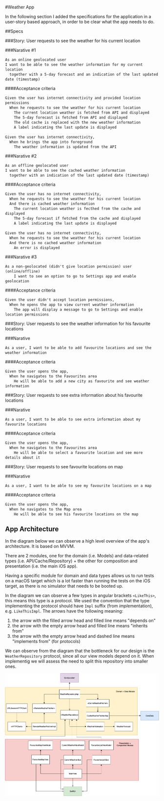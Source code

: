 #Weather App

In the following section I added the specifications for the application in a user-story based approach, in order to be clear what the app needs to do.

##Specs

###Story: User requests to see the weather for his current location

###Narative #1

```
As an online geolocated user
I want to be able to see the weather information for my current location
  together with a 5-day forecast and an indication of the last updated date (timestamp)
```

####Acceptance criteria

```
Given the user has internet connectivity and provided location permissions
  When he requests to see the weather for his current location
    The current location weather is fetched from API and displayed
    The 5-day forecast is fetched from API and displayed
    The old cache is replaced with the new weather information
    A label indicating the last update is displayed

Given the user has internet connectivity,
  When he brings the app into foreground
    The weather information is updated from the API
``` 

###Narative #2

```
As an offline geolocated user
I want to be able to see the cached weather information
  together with an indication of the last updated date (timestamp)
```

####Acceptance criteria

```
Given the user has no internet connectivity,
  When he requests to see the weather for his current location
  And there is cached weather information
    The current location weather is fecthed from the cache and displayed
    The 5-day forecast if fetched from the cache and displayed
    A label indicating the last update is displayed
    
Given the user has no internet connectivity,
  When he requests to see the weather for his current location
  And there is no cached weather information
    An error is displayed
```

###Narative #3

```
As a non-geolocated (didn't give location permission) user (online/offline)
    I want to see an option to go to Settings app and enable geolocation
```

####Acceptance criteria

```
Given the user didn't accept location permissions,
  When he opens the app to view current weather information
    The app will display a message to go to Settings and enable location permissions
```

###Story: User requests to see the weather information for his favourite locations

###Narative

```
As a user, I want to be able to add favourite locations and see the weather information
```

####Acceptance criteria

```
Given the user opens the app,
  When he navigates to the Favourites area
    He will be able to add a new city as favourite and see weather information
```

###Story: User requests to see extra information about his favourite locations

###Narative

```
As a user, I want to be able to see extra information about my favourite locations
```

####Acceptance criteria

```
Given the user opens the app,
  When he navigates to the Favourites area
    He will be able to select a favourite location and see more details about it
```

###Story: User requests to see favourite locations on map

###Narative

```
As a user, I want to be able to see my favourite locations on a map
```

####Acceptance criteria

```
Given the user opens the app,
  When he navigates to the Map area
    He will be able to see his favourite locations on the map
```


## App Architecture

In the diagram below we can observe a high level overview of the app's architecture. It is based on MVVM. 

There are 2 modules, one for the domain (i.e. Models) and data-related types (i.e. API/Cache/Repository) + the other for composition and presentation (i.e. the main iOS app).

Having a specific module for domain and data types allows us to run tests on a macOS target which is a lot faster than running the tests on the iOS target, as there is no simulator that needs to be booted up.

In the diagram we can observe a few types in angular brackets `<LikeThis>`, this means this type is a protocol. We used the convention that the type implementing the protocol should have `Impl` suffix (from *impl*ementation), e.g. `LikeThisImpl`. 
The arrows have the following meaning:
1. the arrow with the filled arrow head and filled line means "depends on"
2. the arrow with the empty arrow head and filled line means "inherits from" 
3. the arrow with the empty arrow head and dashed line means "implements from" (for protocols)

We can observe from the diagram that the bottleneck for our design is the `WeatherRepository` protocol, since all our view models depend on it. When implementig we will assess the need to split this repository into smaller ones. 

![](architecture.png)
